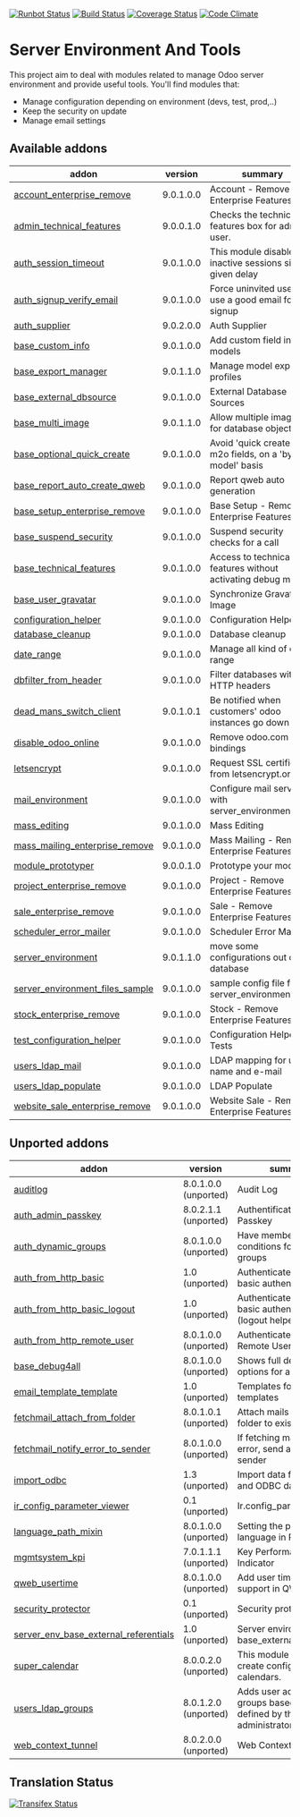 [![Runbot Status](https://runbot.odoo-community.org/runbot/badge/flat/149/9.0.svg)](https://runbot.odoo-community.org/runbot/repo/github-com-oca-server-tools-149)
[![Build Status](https://travis-ci.org/OCA/server-tools.svg?branch=9.0)](https://travis-ci.org/OCA/server-tools)
[![Coverage Status](https://coveralls.io/repos/OCA/server-tools/badge.png?branch=9.0)](https://coveralls.io/r/OCA/server-tools?branch=9.0)
[![Code Climate](https://codeclimate.com/github/OCA/server-tools/badges/gpa.svg)](https://codeclimate.com/github/OCA/server-tools)

Server Environment And Tools
============================

This project aim to deal with modules related to manage Odoo server environment and provide useful tools. You'll find modules that:

 - Manage configuration depending on environment (devs, test, prod,..)
 - Keep the security on update
 - Manage email settings

[//]: # (addons)
Available addons
----------------
addon | version | summary
--- | --- | ---
[account_enterprise_remove](account_enterprise_remove/) | 9.0.1.0.0 | Account - Remove Enterprise Features
[admin_technical_features](admin_technical_features/) | 9.0.0.1.0 | Checks the technical features box for admin user.
[auth_session_timeout](auth_session_timeout/) | 9.0.1.0.0 | This module disable all inactive sessions since a given delay
[auth_signup_verify_email](auth_signup_verify_email/) | 9.0.1.0.0 | Force uninvited users to use a good email for signup
[auth_supplier](auth_supplier/) | 9.0.2.0.0 | Auth Supplier
[base_custom_info](base_custom_info/) | 9.0.1.0.0 | Add custom field in models
[base_export_manager](base_export_manager/) | 9.0.1.1.0 | Manage model export profiles
[base_external_dbsource](base_external_dbsource/) | 9.0.1.0.0 | External Database Sources
[base_multi_image](base_multi_image/) | 9.0.1.1.0 | Allow multiple images for database objects
[base_optional_quick_create](base_optional_quick_create/) | 9.0.1.0.0 | Avoid 'quick create' on m2o fields, on a 'by model' basis
[base_report_auto_create_qweb](base_report_auto_create_qweb/) | 9.0.1.0.0 | Report qweb auto generation
[base_setup_enterprise_remove](base_setup_enterprise_remove/) | 9.0.1.0.0 | Base Setup - Remove Enterprise Features
[base_suspend_security](base_suspend_security/) | 9.0.1.0.0 | Suspend security checks for a call
[base_technical_features](base_technical_features/) | 9.0.1.0.0 | Access to technical features without activating debug mode
[base_user_gravatar](base_user_gravatar/) | 9.0.1.0.0 | Synchronize Gravatar Image
[configuration_helper](configuration_helper/) | 9.0.1.0.0 | Configuration Helper
[database_cleanup](database_cleanup/) | 9.0.1.0.0 | Database cleanup
[date_range](date_range/) | 9.0.1.0.0 | Manage all kind of date range
[dbfilter_from_header](dbfilter_from_header/) | 9.0.1.0.0 | Filter databases with HTTP headers
[dead_mans_switch_client](dead_mans_switch_client/) | 9.0.1.0.1 | Be notified when customers' odoo instances go down
[disable_odoo_online](disable_odoo_online/) | 9.0.1.0.0 | Remove odoo.com bindings
[letsencrypt](letsencrypt/) | 9.0.1.0.0 | Request SSL certificates from letsencrypt.org
[mail_environment](mail_environment/) | 9.0.1.0.0 | Configure mail servers with server_environment_files
[mass_editing](mass_editing/) | 9.0.1.0.0 | Mass Editing
[mass_mailing_enterprise_remove](mass_mailing_enterprise_remove/) | 9.0.1.0.0 | Mass Mailing - Remove Enterprise Features
[module_prototyper](module_prototyper/) | 9.0.0.1.0 | Prototype your module.
[project_enterprise_remove](project_enterprise_remove/) | 9.0.1.0.0 | Project - Remove Enterprise Features
[sale_enterprise_remove](sale_enterprise_remove/) | 9.0.1.0.0 | Sale - Remove Enterprise Features
[scheduler_error_mailer](scheduler_error_mailer/) | 9.0.1.0.0 | Scheduler Error Mailer
[server_environment](server_environment/) | 9.0.1.1.0 | move some configurations out of the database
[server_environment_files_sample](server_environment_files_sample/) | 9.0.1.0.0 | sample config file for server_environment
[stock_enterprise_remove](stock_enterprise_remove/) | 9.0.1.0.0 | Stock - Remove Enterprise Features
[test_configuration_helper](test_configuration_helper/) | 9.0.1.0.0 | Configuration Helper - Tests
[users_ldap_mail](users_ldap_mail/) | 9.0.1.0.0 | LDAP mapping for user name and e-mail
[users_ldap_populate](users_ldap_populate/) | 9.0.1.0.0 | LDAP Populate
[website_sale_enterprise_remove](website_sale_enterprise_remove/) | 9.0.1.0.0 | Website Sale - Remove Enterprise Features

Unported addons
---------------
addon | version | summary
--- | --- | ---
[auditlog](auditlog/) | 8.0.1.0.0 (unported) | Audit Log
[auth_admin_passkey](auth_admin_passkey/) | 8.0.2.1.1 (unported) | Authentification - Admin Passkey
[auth_dynamic_groups](auth_dynamic_groups/) | 8.0.1.0.0 (unported) | Have membership conditions for certain groups
[auth_from_http_basic](auth_from_http_basic/) | 1.0 (unported) | Authenticate via HTTP basic authentication
[auth_from_http_basic_logout](auth_from_http_basic_logout/) | 1.0 (unported) | Authenticate via HTTP basic authentication (logout helper)
[auth_from_http_remote_user](auth_from_http_remote_user/) | 8.0.1.0.0 (unported) | Authenticate via HTTP Remote User
[base_debug4all](base_debug4all/) | 8.0.1.0.0 (unported) | Shows full debug options for all users
[email_template_template](email_template_template/) | 1.0 (unported) | Templates for email templates
[fetchmail_attach_from_folder](fetchmail_attach_from_folder/) | 8.0.1.0.1 (unported) | Attach mails in an IMAP folder to existing objects
[fetchmail_notify_error_to_sender](fetchmail_notify_error_to_sender/) | 8.0.1.0.0 (unported) | If fetching mails gives error, send an email to sender
[import_odbc](import_odbc/) | 1.3 (unported) | Import data from SQL and ODBC data sources.
[ir_config_parameter_viewer](ir_config_parameter_viewer/) | 0.1 (unported) | Ir.config_parameter view
[language_path_mixin](language_path_mixin/) | 8.0.1.0.0 (unported) | Setting the partner's language in RML reports
[mgmtsystem_kpi](mgmtsystem_kpi/) | 7.0.1.1.1 (unported) | Key Performance Indicator
[qweb_usertime](qweb_usertime/) | 8.0.1.0.0 (unported) | Add user time rendering support in QWeb
[security_protector](security_protector/) | 0.1 (unported) | Security protector
[server_env_base_external_referentials](server_env_base_external_referentials/) | 1.0 (unported) | Server environment for base_external_referential
[super_calendar](super_calendar/) | 8.0.0.2.0 (unported) | This module allows to create configurable calendars.
[users_ldap_groups](users_ldap_groups/) | 8.0.1.2.0 (unported) | Adds user accounts to groups based on rules defined by the administrator.
[web_context_tunnel](web_context_tunnel/) | 8.0.2.0.0 (unported) | Web Context Tunnel

[//]: # (end addons)

Translation Status
------------------
[![Transifex Status](https://www.transifex.com/projects/p/OCA-server-tools-9-0/chart/image_png)](https://www.transifex.com/projects/p/OCA-server-tools-9-0)
